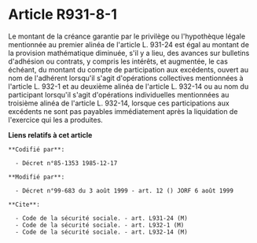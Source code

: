 # Article R931-8-1

Le montant de la créance garantie par le privilège ou l'hypothèque légale mentionnée au premier alinéa de l'article L. 931-24
est égal au montant de la provision mathématique diminuée, s'il y a lieu, des avances sur bulletins d'adhésion ou contrats, y
compris les intérêts, et augmentée, le cas échéant, du montant du compte de participation aux excédents, ouvert au nom de
l'adhérent lorsqu'il s'agit d'opérations collectives mentionnées à l'article L. 932-1 et au deuxième alinéa de l'article L.
932-14 ou au nom du participant lorsqu'il s'agit d'opérations individuelles mentionnées au troisième alinéa de l'article L.
932-14, lorsque ces participations aux excédents ne sont pas payables immédiatement après la liquidation de l'exercice qui
les a produites.

**Liens relatifs à cet article**

	**Codifié par**:

	  - Décret n°85-1353 1985-12-17

	**Modifié par**:

	  - Décret n°99-683 du 3 août 1999 - art. 12 () JORF 6 août 1999

	**Cite**:

	  - Code de la sécurité sociale. - art. L931-24 (M)
	  - Code de la sécurité sociale. - art. L932-1 (M)
	  - Code de la sécurité sociale. - art. L932-14 (M)
